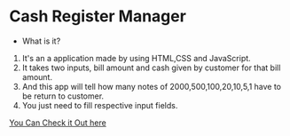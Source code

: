 # Cash Register Manager

* What is it?
1. It's an a application made by using HTML,CSS and JavaScript.
2. It takes two inputs, bill amount and cash given by customer for that bill amount.
3. And this app will tell how many notes of 2000,500,100,20,10,5,1 have to be return to customer.
4. You just need to fill respective input fields.
 
[You Can Check it Out here](https://cash-register-mk10-lvl0.netlify.app/)